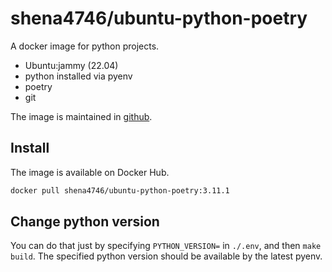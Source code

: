 # shena4746/ubuntu-python-poetry

A docker image for python projects.

- Ubuntu:jammy (22.04)
- python installed via pyenv
- poetry
- git

The image is maintained in [github](https://github.com/Shena4746/ubuntu-python-poetry).

## Install

The image is available on Docker Hub.

```bash
docker pull shena4746/ubuntu-python-poetry:3.11.1
```

## Change python version

You can do that just by specifying `PYTHON_VERSION=` in `./.env`, and then `make build`. The specified python version should be available by the latest pyenv.
